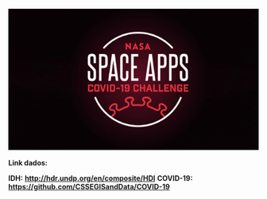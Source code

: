 ![COVID-19 NASA SPACE APPS](NASA-Challenge.png)


**Link dados:**

**IDH:** __http://hdr.undp.org/en/composite/HDI__
**COVID-19:** __https://github.com/CSSEGISandData/COVID-19__